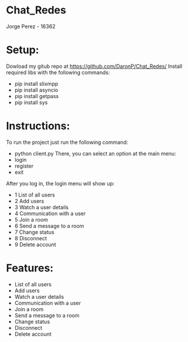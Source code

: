 # Chat_Redes
Jorge Perez - 16362

# Setup:

 Dowload my gitub repo at https://github.com/DaronP/Chat_Redes/
 Install required libs with the following commands:
* pip install slixmpp
* pip install asyncio
* pip install getpass
* pip install sys


# Instructions:

To run the project just run the following command:

- python client.py
There, you can select an option at the main menu:
- login
- register
- exit

After you log in, the login menu will show up:
- 1 List of all users
- 2 Add users
- 3 Watch a user details
- 4 Communication with a user
- 5 Join a room
- 6 Send a message to a room
- 7 Change status
- 8 Disconnect
- 9 Delete account

# Features:
- List of all users
- Add users
- Watch a user details
- Communication with a user
- Join a room
- Send a message to a room
- Change status
- Disconnect
- Delete account
